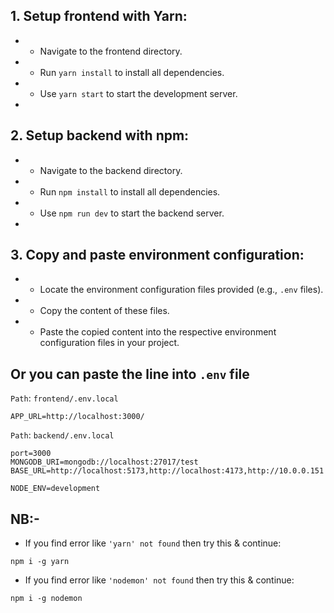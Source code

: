  
## 1. Setup frontend with Yarn:
 *    - Navigate to the frontend directory.
 *    - Run `yarn install` to install all dependencies.
 *    - Use `yarn start` to start the development server.
 *
## 2. Setup backend with npm:
 *    - Navigate to the backend directory.
 *    - Run `npm install` to install all dependencies.
 *    - Use `npm run dev` to start the backend server.
 *
## 3. Copy and paste environment configuration:
 *    - Locate the environment configuration files provided (e.g., `.env` files).
 *    - Copy the content of these files.
 *    - Paste the copied content into the respective environment configuration files in your project.

## Or you can paste the line into `.env` file

`Path`: `frontend/.env.local`
 ```
 APP_URL=http://localhost:3000/
 ```
 `Path`: `backend/.env.local`
 ```
 port=3000
 MONGODB_URI=mongodb://localhost:27017/test
 BASE_URL=http://localhost:5173,http://localhost:4173,http://10.0.0.151

 NODE_ENV=development
 ```
 

## NB:-

 * If you find error like `'yarn' not found` then try this & continue:
 ```
 npm i -g yarn
 ```
 * If you find error like `'nodemon' not found` then try this & continue:
 ```
 npm i -g nodemon
 ```